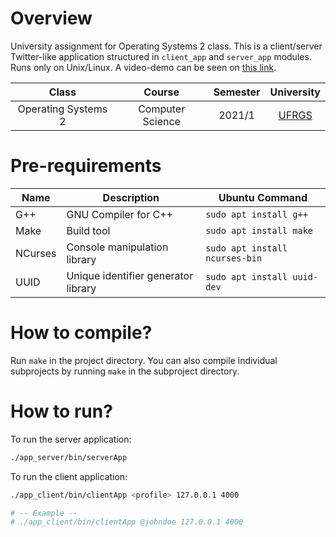 # Overview
University assignment for Operating Systems 2 class. This is a client/server Twitter-like application structured in `client_app` and `server_app` modules. Runs only on Unix/Linux. A video-demo can be seen on [this link](https://www.youtube.com/watch?v=kvTAINipn80).

| Class               | Course           | Semester | University               |
|:-------------------:|:----------------:|:--------:|:------------------------:|
| Operating Systems 2 | Computer Science | 2021/1   | [UFRGS](http://ufrgs.br) |

# Pre-requirements

| Name    | Description                         | Ubuntu Command                 |
|---------|-------------------------------------|--------------------------------|
| G++     | GNU Compiler for C++                | `sudo apt install g++`         |
| Make    | Build tool                          | `sudo apt install make`        |
| NCurses | Console manipulation library        | `sudo apt install ncurses-bin` |
| UUID    | Unique identifier generator library | `sudo apt install uuid-dev`    |

# How to compile?
Run `make` in the project directory. You can also compile individual subprojects by running `make` in the subproject directory.

# How to run?
To run the server application:
``` bash
./app_server/bin/serverApp
```

To run the client application:
``` bash
./app_client/bin/clientApp <profile> 127.0.0.1 4000

# -- Example --
# ./app_client/bin/clientApp @johndoe 127.0.0.1 4000
```
